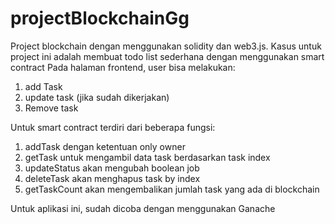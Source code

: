 # projectBlockchainGg
Project blockchain dengan menggunakan solidity dan web3.js.
Kasus untuk project ini adalah membuat todo list sederhana dengan menggunakan smart contract
Pada halaman frontend, user bisa melakukan:
1. add Task
2. update task (jika sudah dikerjakan)
3. Remove task

Untuk smart contract terdiri dari beberapa fungsi:
1. addTask dengan ketentuan only owner
2. getTask untuk mengambil data task berdasarkan task index
3. updateStatus akan mengubah boolean job 
4. deleteTask akan menghapus task by index
5. getTaskCount akan mengembalikan jumlah task yang ada di blockchain

Untuk aplikasi ini, sudah dicoba dengan menggunakan Ganache
